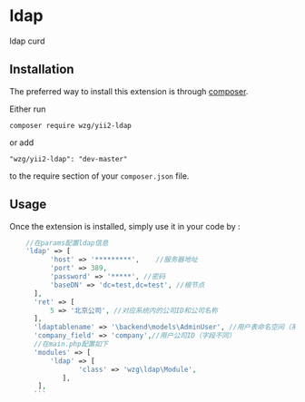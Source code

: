 ldap
====
ldap curd

Installation
------------

The preferred way to install this extension is through [composer](http://getcomposer.org/download/).

Either run

```
composer require wzg/yii2-ldap
```

or add

```
"wzg/yii2-ldap": "dev-master"
```

to the require section of your `composer.json` file.


Usage
-----

Once the extension is installed, simply use it in your code by  :

```php
	//在params配置ldap信息
    'ldap' => [
          'host' => '*********',	//服务器地址
          'port' => 389,
          'password' => '*****', //密码
          'baseDN' => 'dc=test,dc=test', //根节点
      ],
      'ret' => [
          5 => '北京公司', //对应系统内的公司ID和公司名称
      ],  
      'ldaptablename' => '\backend\models\AdminUser', //用户表命名空间（系统表名不同）
      'company_field' => 'company',//用户公司ID（字段不同）
      //在main.php配置如下
      'modules' => [
          'ldap' => [ 
                 'class' => 'wzg\ldap\Module', 
             ], 
       ],
      ```